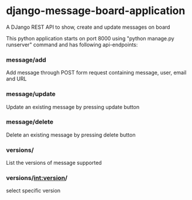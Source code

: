 # django-message-board-application
A DJango REST API to show, create and update messages on board

This python application starts on port 8000 using "python manage.py runserver" command and has following api-endpoints:

### message/add
Add message through POST form request containing message, user, email and URL
### message/update
Update an existing message by pressing update button
### message/delete
Delete an existing message by pressing delete button
### versions/
List the versions of message supported
### versions/<int:version>/
select specific version

